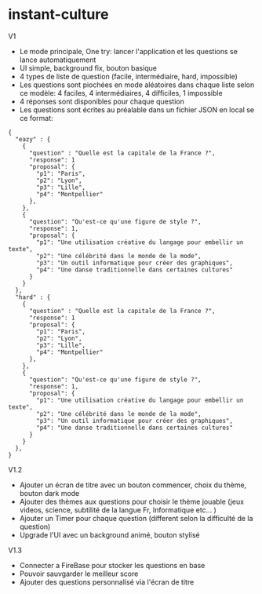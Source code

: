 # instant-culture

V1
- Le mode principale, One try: lancer l'application et les questions se lance automatiquement
- UI simple, background fix, bouton basique
- 4 types de liste de question (facile, intermédiaire, hard, impossible)
- Les questions sont piochées en mode aléatoires dans chaque liste selon ce modèle: 4 faciles, 4 intermédiaires, 4 difficiles, 1 impossible
- 4 réponses sont disponibles pour chaque question
- Les questions sont écrites au préalable dans un fichier JSON en local se ce format:
```
{
  "eazy" : {
    {
      "question" : "Quelle est la capitale de la France ?",
      "response": 1
      "proposal": {
        "p1": "Paris",
        "p2": "Lyon",
        "p3": "Lille",
        "p4": "Montpellier"
      },
    },
    {
      "question": "Qu'est-ce qu'une figure de style ?",
      "response": 1,
      "proposal": {
        "p1": "Une utilisation créative du langage pour embellir un texte",
        "p2": "Une célébrité dans le monde de la mode",
        "p3": "Un outil informatique pour créer des graphiques",
        "p4": "Une danse traditionnelle dans certaines cultures"
      }
    }
  },
  "hard" : {
    {
      "question" : "Quelle est la capitale de la France ?",
      "response": 1
      "proposal": {
        "p1": "Paris",
        "p2": "Lyon",
        "p3": "Lille",
        "p4": "Montpellier"
      },
    },
    {
      "question": "Qu'est-ce qu'une figure de style ?",
      "response": 1,
      "proposal": {
        "p1": "Une utilisation créative du langage pour embellir un texte",
        "p2": "Une célébrité dans le monde de la mode",
        "p3": "Un outil informatique pour créer des graphiques",
        "p4": "Une danse traditionnelle dans certaines cultures"
      }
    }
  },
}

```

V1.2
- Ajouter un écran de titre avec un bouton commencer, choix du thème, bouton dark mode
- Ajouter des thèmes aux questions pour choisir le thème jouable (jeux videos, science, subtilité de la langue Fr, Informatique etc... )
- Ajouter un Timer pour chaque question (different selon la difficulté de la question)
- Upgrade l'UI avec un background animé, bouton stylisé

V1.3
- Connecter a FireBase pour stocker les questions en base
- Pouvoir sauvgarder le meilleur score
- Ajouter des questions personnalisé via l'écran de titre